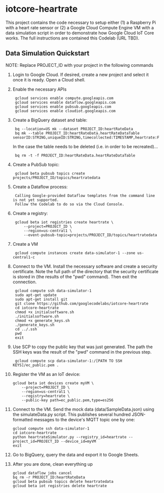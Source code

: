 # iotcore-heartrate

This project contains the code necessary to setup either (1) a Raspberry Pi with a heart rate sensor or (2) a Google Cloud Compute Engine VM with a data simulation script in order to demonstrate how Google Cloud IoT Core works. The full instructions are contained this Codelab (URL TBD).

## Data Simulation Quickstart

NOTE: Replace PROJECT_ID with your project in the following commands

1. Login to Google Cloud. If desired, create a new project and select it once it is ready. Open a Cloud shell.

2. Enable the necessary APIs

        gcloud services enable compute.googleapis.com
        gcloud services enable dataflow.googleapis.com
        gcloud services enable pubsub.googleapis.com
        gcloud services enable cloudiot.googleapis.com

3. Create a BigQuery dataset and table:

        bq --location=US mk --dataset PROJECT_ID:heartRateData
        bq mk --table PROJECT_ID:heartRateData.heartRateDataTable sensorID:STRING,uniqueID:STRING,timecollected:TIMESTAMP,heartrate:FLOAT
        
   In the case the table needs to be deleted (i.e. in order to be recreated)...
   
        bq rm -t -f PROJECT_ID:heartRateData.heartRateDataTable

4. Create a PubSub topic:

        gcloud beta pubsub topics create projects/PROJECT_ID/topics/heartratedata

5. Create a Dataflow process:

        Calling Google-provided Dataflow templates from the command line is not yet supported. 
        Follow the Codelab to do so via the Cloud Console.

6. Create a registry:

        gcloud beta iot registries create heartrate \
            --project=PROJECT_ID \
            --region=us-central1 \
            --event-pubsub-topic=projects/PROJECT_ID/topics/heartratedata

7. Create a VM

        gcloud compute instances create data-simulator-1 --zone us-central1-c

8. Connect to the VM. Install the necessary software and create a security certificate. Note the full path of the directory that the security certificate is stored in (the results of the "pwd" command). Then exit the connection.

        gcloud compute ssh data-simulator-1
        sudo apt-get update
        sudo apt-get install git
        git clone https://github.com/googlecodelabs/iotcore-heartrate
        cd iotcore-heartrate
        chmod +x initialsoftware.sh
        ./initialsoftware.sh
        chmod +x generate_keys.sh
        ./generate_keys.sh
        cd ../.ssh
        pwd
        exit

9. Use SCP to copy the public key that was just generated. The path the SSH keys was the result of the "pwd" command in the previous step.

        gcloud compute scp data-simulator-1:/[PATH TO SSH KEYS]/ec_public.pem .

10. Register the VM as an IoT device:

        gcloud beta iot devices create myVM \
            --project=PROJECT_ID \
            --region=us-central1 \
            --registry=heartrate \
            --public-key path=ec_public.pem,type=es256

11. Connect to the VM. Send the mock data (data/SampleData.json) using the simulateData.py script. This publishes several hundred JSON-formatted messages to the device's MQTT topic one by one:

        gcloud compute ssh data-simulator-1
        cd iotcore-heartrate
        python heartrateSimulator.py --registry_id=heartrate --project_id=PROJECT_ID --device_id=myVM
        exit

12. Go to BigQuery, query the data and export it to Google Sheets.

13. After you are done, clean everything up

        gcloud dataflow jobs cancel
        bq rm -r PROJECT_ID:heartRateData
        gcloud beta pubsub topics delete heartratedata
        gcloud beta iot registries delete heartrate

        
        
